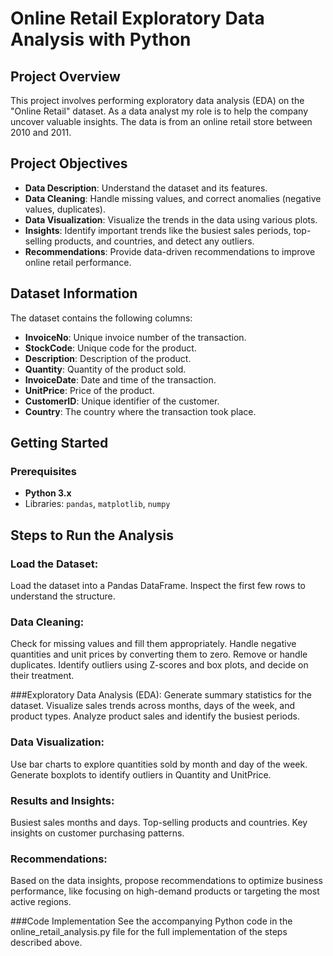 # Online Retail Exploratory Data Analysis with Python

## Project Overview
This project involves performing exploratory data analysis (EDA) on the "Online Retail" dataset. As a data analyst my role is to help the company uncover valuable insights. 
The data is from an online retail store between 2010 and 2011.

## Project Objectives
- **Data Description**: Understand the dataset and its features.
- **Data Cleaning**: Handle missing values, and correct anomalies (negative values, duplicates).
- **Data Visualization**: Visualize the trends in the data using various plots.
- **Insights**: Identify important trends like the busiest sales periods, top-selling products, and countries, and detect any outliers.
- **Recommendations**: Provide data-driven recommendations to improve online retail performance.

## Dataset Information
The dataset contains the following columns:
- **InvoiceNo**: Unique invoice number of the transaction.
- **StockCode**: Unique code for the product.
- **Description**: Description of the product.
- **Quantity**: Quantity of the product sold.
- **InvoiceDate**: Date and time of the transaction.
- **UnitPrice**: Price of the product.
- **CustomerID**: Unique identifier of the customer.
- **Country**: The country where the transaction took place.

## Getting Started

### Prerequisites
- **Python 3.x**
- Libraries: `pandas`, `matplotlib`, `numpy`

## Steps to Run the Analysis
### Load the Dataset:

Load the dataset into a Pandas DataFrame.
Inspect the first few rows to understand the structure.

### Data Cleaning:

Check for missing values and fill them appropriately.
Handle negative quantities and unit prices by converting them to zero.
Remove or handle duplicates.
Identify outliers using Z-scores and box plots, and decide on their treatment.

###Exploratory Data Analysis (EDA):
Generate summary statistics for the dataset.
Visualize sales trends across months, days of the week, and product types.
Analyze product sales and identify the busiest periods.

### Data Visualization:

Use bar charts to explore quantities sold by month and day of the week.
Generate boxplots to identify outliers in Quantity and UnitPrice.

### Results and Insights:

Busiest sales months and days.
Top-selling products and countries.
Key insights on customer purchasing patterns.

### Recommendations:

Based on the data insights, propose recommendations to optimize business performance, like focusing on high-demand products or targeting the most active regions.

###Code Implementation
See the accompanying Python code in the online_retail_analysis.py file for the full implementation of the steps described above.
